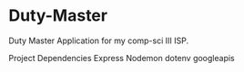 # Duty-Master
Duty Master Application for my comp-sci III ISP. 

Project Dependencies 
  Express
  Nodemon
  dotenv
  googleapis
